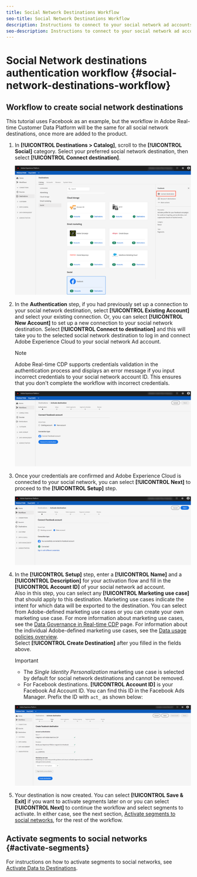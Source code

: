 ```yaml
---
title: Social Network Destinations Workflow
seo-title: Social Network Destinations Workflow
description: Instructions to connect to your social network ad accounts
seo-description: Instructions to connect to your social network ad accounts
---
```


# Social Network destinations authentication workflow {#social-network-destinations-workflow}

## Workflow to create social network destinations

This tutorial uses Facebook as an example, but the workflow in Adobe Real-time Customer Data Platform will be the same for all social network destinations, once more are added to the product.

1. In **[!UICONTROL Destinations > Catalog]**, scroll to the **[!UICONTROL Social]** category. Select your preferred social network destination, then select **[!UICONTROL Connect destination]**.

    ![Connect to social network destination](/help/rtcdp/destinations/assets/facebook-catalog-view.png)

2. In the **Authentication** step, if you had previously set up a connection to your social network destination, select **[!UICONTROL Existing Account]** and select your existing connection. Or, you can select **[!UICONTROL New Account]** to set up a new connection to your social network destination. Select **[!UICONTROL Connect to destination]** and this will take you to the selected social network destination to log in and connect Adobe Experience Cloud to your social network Ad account.

    >[!NOTE]
    >
    >Adobe Real-time CDP supports credentials validation in the authentication process and displays an error message if you input incorrect credentials to your social network account ID. This ensures that you don't complete the workflow with incorrect credentials.

    ![Connect to social network destination - authentication step](/help/rtcdp/destinations/assets/facebook-pre-connect-view.png)

3. Once your credentials are confirmed and Adobe Experience Cloud is connected to your social network, you can select **[!UICONTROL Next]** to proceed to the **[!UICONTROL Setup]** step.

    ![Credentials confirmed](/help/rtcdp/destinations/assets/facebook-post-connection-view.png)

4. In the **[!UICONTROL Setup]** step, enter a **[!UICONTROL Name]** and a **[!UICONTROL Description]** for your activation flow and fill in the **[!UICONTROL Account ID]** of your social network ad account. <br> Also in this step, you can select any **[!UICONTROL Marketing use case]** that should apply to this destination. Marketing use cases indicate the intent for which data will be exported to the destination. You can select from Adobe-defined marketing use cases or you can create your own marketing use case. For more information about marketing use cases, see the [Data Governance in Real-time CDP](/help/rtcdp/privacy/data-governance-overview.md#destinations) page. For information about the individual Adobe-defined marketing use cases, see the [Data usage policies overview](/help/data-governance/policies/overview.md#core-actions). <br> Select **[!UICONTROL Create Destination]** after you filled in the fields above.

    >[!IMPORTANT]
    >
    > * The *Single Identity Personalization* marketing use case is selected by default for social network destinations and cannot be removed. 
    > * For Facebook destinations. **[!UICONTROL Account ID]** is your Facebook Ad Account ID. You can find this ID in the Facebook Ads Manager. Prefix the ID with `act_` as shown below: 

    ![Connect to social network destination - setup step](/help/rtcdp/destinations/assets/social-networks-setup-step.png)

5. Your destination is now created. You can select **[!UICONTROL Save & Exit]** if you want to activate segments later on or you can select **[!UICONTROL Next]** to continue the workflow and select segments to activate. In either case, see the next section, [Activate segments to social networks](#activate-segments), for the rest of the workflow.

## Activate segments to social networks {#activate-segments}

For instructions on how to activate segments to social networks, see [Activate Data to Destinations](/help/rtcdp/destinations/activate-destinations.md).